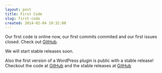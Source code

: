 ```yaml
---
layout: post
title: First Code
slug: first-code
created: 2014-02-04 19:32:00
---
```


Our first code is online now, our first commits commited and our first issues closed. 
Check out [GitHub](https://github.com/OpenACalendar/OpenACalendar-Web-Core).

We will start stable releases soon.

Also the first version of a WordPress plugin is public with a stable release!
Checkout the code at [GitHub](https://github.com/OpenACalendar/OpenACalendar-Web-WordPress) 
and the stable releases at [GitHub](http://wordpress.org/plugins/openacalendar/)
